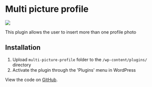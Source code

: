 # Multi picture profile

![](img/multipictureprofile.gif)

This plugin allows the user to insert more than one profile photo

## Installation

1. Upload `multi-picture-profile` folder to the `/wp-content/plugins/` directory
2. Activate the plugin through the 'Plugins' menu in WordPress

View the code on <a href="https://github.com/edmargomes/multi-picture-profile-wp">GitHub</a>.

